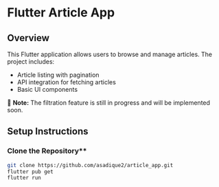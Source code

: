 # Flutter Article App

## Overview
This Flutter application allows users to browse and manage articles. The project includes:
- Article listing with pagination
- API integration for fetching articles
- Basic UI components

🚧 **Note:** The filtration feature is still in progress and will be implemented soon.

## Setup Instructions

###  Clone the Repository**
```sh
git clone https://github.com/asadique2/article_app.git
flutter pub get
flutter run